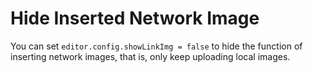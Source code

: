 # Hide Inserted Network Image

You can set `editor.config.showLinkImg = false` to hide the function of inserting network images, that is, only keep uploading local images.